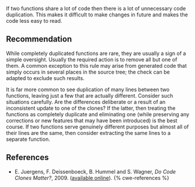 If two functions share a lot of code then there is a lot of unnecessary code duplication. This makes it difficult to make changes in future and makes the code less easy to read.


## Recommendation
While completely duplicated functions are rare, they are usually a sign of a simple oversight. Usually the required action is to remove all but one of them. A common exception to this rule may arise from generated code that simply occurs in several places in the source tree; the check can be adapted to exclude such results.

It is far more common to see duplication of many lines between two functions, leaving just a few that are actually different. Consider such situations carefully. Are the differences deliberate or a result of an inconsistent update to one of the clones? If the latter, then treating the functions as completely duplicate and eliminating one (while preserving any corrections or new features that may have been introduced) is the best course. If two functions serve genuinely different purposes but almost all of their lines are the same, then consider extracting the same lines to a separate function.


## References
* E. Juergens, F. Deissenboeck, B. Hummel and S. Wagner, *Do Code Clones Matter?*, 2009. ([available online](https://wwwbroy.in.tum.de/~juergens/publications/ICSE2009_RP_0110_juergens.pdf)).
{% cwe-references %}
